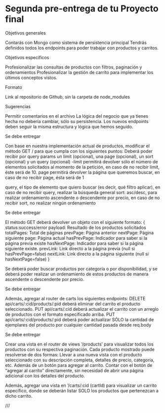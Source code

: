 # Segunda pre-entrega de tu Proyecto final

Objetivos generales

Contarás con Mongo como sistema de persistencia principal
Tendrás definidos todos los endpoints para poder trabajar con productos y carritos.

Objetivos específicos

Profesionalizar las consultas de productos con filtros, paginación y ordenamientos
Profesionalizar la gestión de carrito para implementar los últimos conceptos vistos.

Formato

Link al repositorio de Github, sin la carpeta de node_modules

Sugerencias

Permitir comentarios en el archivo
La lógica del negocio que ya tienes hecha no debería cambiar, sólo su persistencia. 
Los nuevos endpoints deben seguir la misma estructura y lógica que hemos seguido. 

Se debe entregar

Con base en nuestra implementación actual de productos, modificar el método GET / para que cumpla con los siguientes puntos:
Deberá poder recibir por query params un limit (opcional), una page (opcional), un sort (opcional) y un query (opcional)
-limit permitirá devolver sólo el número de elementos solicitados al momento de la petición, en caso de no recibir limit, éste será de 10.
page permitirá devolver la página que queremos buscar, en caso de no recibir page, ésta será de 1

query, el tipo de elemento que quiero buscar (es decir, qué filtro aplicar), en caso de no recibir query, realizar la búsqueda general
sort: asc/desc, para realizar ordenamiento ascendente o descendente por precio, en caso de no recibir sort, no realizar ningún ordenamiento

Se debe entregar

El método GET deberá devolver un objeto con el siguiente formato:
{
	status:success/error
payload: Resultado de los productos solicitados
totalPages: Total de páginas
prevPage: Página anterior
nextPage: Página siguiente
page: Página actual
hasPrevPage: Indicador para saber si la página previa existe
hasNextPage: Indicador para saber si la página siguiente existe.
prevLink: Link directo a la página previa (null si hasPrevPage=false)
nextLink: Link directo a la página siguiente (null si hasNextPage=false)
}

Se deberá poder buscar productos por categoría o por disponibilidad, y se deberá poder realizar un ordenamiento de estos productos de manera ascendente o descendente por precio.

Se debe entregar

Además, agregar al router de carts los siguientes endpoints:
DELETE api/carts/:cid/products/:pid deberá eliminar del carrito el producto seleccionado.
PUT api/carts/:cid deberá actualizar el carrito con un arreglo de productos con el formato especificado arriba.
PUT api/carts/:cid/products/:pid deberá poder actualizar SÓLO la cantidad de ejemplares del producto por cualquier cantidad pasada desde req.body

Se debe entregar

Crear una vista en el router de views ‘/products’ para visualizar todos los productos con su respectiva paginación. Cada producto mostrado puede resolverse de dos formas:
Llevar a una nueva vista con el producto seleccionado con su descripción completa, detalles de precio, categoría, etc. Además de un botón para agregar al carrito.
Contar con el botón de “agregar al carrito” directamente, sin necesidad de abrir una página adicional con los detalles del producto.

Además, agregar una vista en ‘/carts/:cid (cartId) para visualizar un carrito específico, donde se deberán listar SOLO los productos que pertenezcan a dicho carrito. 


///